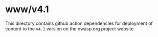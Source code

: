 # www/v4.1

This directory contains github action dependencies for deployment of content to the `v4.1` version on the owasp.org project website.
